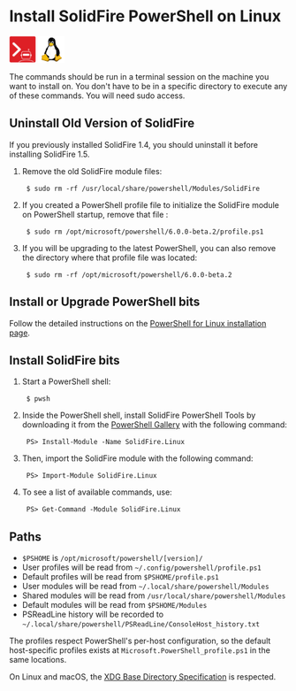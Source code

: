 # Install SolidFire PowerShell on Linux

![solidfire-powershell-logo](../../Install/product.png) ![linux-logo](linux-logo-small.png)

The commands should be run in a terminal session on the machine you want to install on. You don't have to be in a specific directory to execute any of these commands. You will need sudo access. 

## Uninstall Old Version of SolidFire

If you previously installed SolidFire 1.4, you should uninstall it before installing SolidFire 1.5.

1. Remove the old SolidFire module files:

        $ sudo rm -rf /usr/local/share/powershell/Modules/SolidFire

1. If you created a PowerShell profile file to initialize the SolidFire module on PowerShell startup, remove that file :

        $ sudo rm /opt/microsoft/powershell/6.0.0-beta.2/profile.ps1

1. If you will be upgrading to the latest PowerShell, you can also remove the directory where that profile file was located:

        $ sudo rm -rf /opt/microsoft/powershell/6.0.0-beta.2

## Install or Upgrade PowerShell bits

Follow the detailed instructions on the [PowerShell for Linux installation page](https://github.com/PowerShell/PowerShell/blob/master/docs/installation/linux.md). 
    
## Install SolidFire bits

1. Start a PowerShell shell:

        $ pwsh

1. Inside the PowerShell shell, install SolidFire PowerShell Tools by downloading it from the [PowerShell Gallery](powershellgallery.com) with the following command:

        PS> Install-Module -Name SolidFire.Linux

1. Then, import the SolidFire module with the following command:

        PS> Import-Module SolidFire.Linux

1. To see a list of available commands, use:

        PS> Get-Command -Module SolidFire.Linux

## Paths

* `$PSHOME` is `/opt/microsoft/powershell/[version]/`
* User profiles will be read from `~/.config/powershell/profile.ps1`
* Default profiles will be read from `$PSHOME/profile.ps1`
* User modules will be read from `~/.local/share/powershell/Modules`
* Shared modules will be read from `/usr/local/share/powershell/Modules`
* Default modules will be read from `$PSHOME/Modules`
* PSReadLine history will be recorded to `~/.local/share/powershell/PSReadLine/ConsoleHost_history.txt`

The profiles respect PowerShell's per-host configuration,
so the default host-specific profiles exists at `Microsoft.PowerShell_profile.ps1` in the same locations.

On Linux and macOS, the [XDG Base Directory Specification][xdg-bds] is respected.

[xdg-bds]: https://specifications.freedesktop.org/basedir-spec/basedir-spec-latest.html


